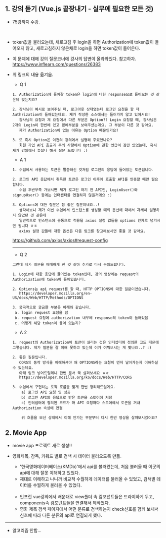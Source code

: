 <h2>1. 강의 듣기 (Vue.js 끝장내기 - 실무에 필요한 모든 것)</h2>

- 75강까지 수강.
<br/>

- token값을 불러오는데, 새로고침 후 login을 하면 Authorization에 token값이 들어오지 않고, 새로고침하지 않은채로 login을 하면 token값이 들어온다.
- 이 문제에 대해 강의 질문코너에 강사의 답변이 올라와있다. 참고하자.
https://www.inflearn.com/questions/26383

- 위 링크의 내용 옮겨옴.
  - Q 1
  ```
  1. Authorization에 들어갈 token은 login에 대한 response으로 들어오는 것 같은데 맞는지요?
  
  2. 강사님이 예시로 보여주실 때, 로그아웃 상태였는데 로그인 요청을 할 때 Authrization이 들어갔는데요. 제가 작성한 소스에서는 들어가지 않고 있어서요!
     강사님의 요청과 제 요청에서 다른 부분은 Option?? Login 요청할 때, 강사님은 2개의 Login이 한번에 있고 밑에부분을 보여주셨는데요. 그 부분이 다른 것 같아요.
     제가 Authorization이 없는 이유는 Option 때문인가요?
  
  3. 또 혹시 Option은 이전의 강의에서 설명해 주셨었나요?
     회원 가입 API 호출과 주의 사항에서 Option에 관한 언급이 잠깐 있었는데, 혹시 제가 강의에서 놓쳤나 해서 질문 드립니다 :)
  ```
  
  - A 1
  ```
  1. 수업에서 사용하는 토큰은 말씀하신 것처럼 로그인의 응답에 들어있는 토큰입니다.
  
  2. 로그인 API 응답에서 취득한 토큰은 로그인 이후에 호출할 API를 인증할 때만 필요합니다. 
     수업 후반부쪽 가보시면 제가 로그인 하기 전 API인, LoginUser()와 signupUser() 등에는 인터셉터를 연결하지 않을거에요 :)
  
  3. Options에 대한 질문은 참 좋은 질문이네요..! 
     생각해보니 제가 이번 수업에서 인스턴스를 생성할 때의 옵션에 대해서 자세히 설명하지 않았던 것 같은데 
     일반적으로 인스턴스에 공통으로 적용될 axios 설정 값들을 options 인자로 넘기시면 됩니다 ㅎㅎ 
     axios 설정 값들에 대한 옵션은 다음 링크를 참고해보시면 좋을 것 같아요. 
  ```
    https://github.com/axios/axios#request-config
  
  <hr/>
     
  - Q 2
  ```
  그런데 제가 질문을 애매하게 한 것 같아 추가로 다시 문의드립니다.

  1. Login에 대한 응답에 들어있는 token인데, 강의 영상에는 request의 Authorization에 token이 들어있습니다.

  2. Options는 api request를 할 때, HTTP OPTIONS에 대한 질문이었습니다.
     https://developer.mozilla.org/en-US/docs/Web/HTTP/Methods/OPTIONS

  3. 궁극적으로 궁금한 부분은 아래와 같습니다.
   a. login request 요청을 함
   b. request 요청에 authorization 내부에 response의 token이 들어있음
   c. 어떻게 해당 token이 들어 있는지?
  ```
  
  - A 2
  ```
  1. request의 Authorization에 토큰이 실리는 것은 인터셉터에 정의한 코드 때문에 그렇습니다. 제가 질문을 잘 이해 못하고 있는데 이거 여쭤보시는 게 맞나요..? :)

  2. 좋은 질문입니다. 
     CORS의 동작 방식을 이해하셔야 왜 OPTIONS라는 요청이 먼저 날아가는지 이해하실 수 있는데요. 
     아래 링크 넣어드릴테니 한번 문서 쭉 살펴보세요 ㅎㅎ
     https://developer.mozilla.org/ko/docs/Web/HTTP/CORS

  3. 수업에서 구현하는 로직 흐름을 짧게 한번 정리해드릴게요.
      a) 로그인 API 요청 및 성공
      b) 로그인 API의 응답으로 받은 토큰을 스토어에 저장
      c) 인터셉터에 정의된 코드가 매 API 요청마다 스토어에서 토큰을 꺼내 Authorization 속성에 연결

      위 흐름을 보신 상태에서 이해 안가는 부분부터 다시 한번 영상을 살펴보시겠어요?
  ```
  
  

<h2>2. Movie App</h2>


- movie app 프로젝트 새로 생성!!
- 영화제목, 감독, 키워드 별로 검색 시 데이터 불러오도록 만듦.
  - '한국영화데이터베이스(KMDb)'에서 api를 불러왔는데, 처음 불러올 때 이곳의 api에 대해 잘못 이해하고 있었다. 
  - 제대로 이해하고 나니까 비교적 수월하게 데이터를 불러올 수 있었고, 검색별 데이터를 수월하게 불러올 수 있었다.
  <br/>
  
  - 인프런 vue강의에서 배운대로 view폴더 속 컴포넌트들은 드라이하게 두고, components속 컴포넌트들을 연결해서 제작했다.
  - 영화 제목 검색 페이지에서 어떤 분류로 검색하는지 check신호를 함께 보내서 신호에 따라 다른 분류의 api로 연결되게 했다.
  
  
  
<hr/>
  
  - 알고리즘 안함...
  

